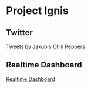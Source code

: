 # Project Ignis

## Twitter

<a href="https://twitter.com/JakubsPeppers">Tweets by Jakub's Chili Peppers</a>

## Realtime Dashboard

<a href="https://freeboard.io/board/16pcMp">Realtime Dashboard</a>
